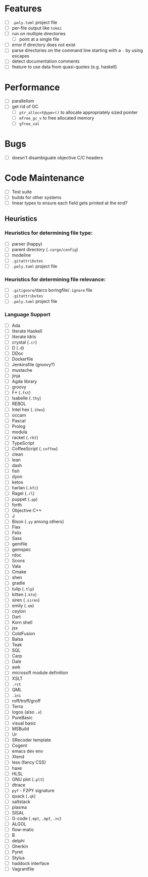 # Features
- [ ] `.poly.toml` project file
- [ ] per-file output like `tokei`
- [ ] run on multiple directories
  - [ ] point at a single file
- [ ] error if directory does not exist
- [ ] parse directories on the command line starting with a `-` by using escapes
- [ ] detect documentation comments
- [ ] feature to use data from quasi-quotes (e.g. haskell)
# Performance
- [ ] parallelism
- [ ] get rid of GC
  - [ ] `ptr_alloc<t@ype>()` to allocate appropriately sized pointer
  - [ ] `mfree_gc_v` to free allocated memory
  - [ ] `gfree_val`
# Bugs
- [ ] doesn't disambiguate objective C/C headers
# Code Maintenance
- [ ] Test suite
- [ ] builds for other systems
- [ ] linear types to ensure each field gets printed at the end?
## Heuristics
### Heuristics for determining file type:
- [ ] parser (happy)
- [ ] parent directory (`.cargo/config`)
- [ ] modeline
- [ ] `.gitattributes`
- [ ] `.poly.toml` project file
### Heuristics for determining file relevance:
- [ ] `.gitignore`/darcs boringfile/`.ignore` file
- [ ] `.gitattributes`
- [ ] `.poly.toml` project file
### Language Support
- [ ] Ada
- [ ] literate Haskell
- [ ] literate Idris
- [ ] crystal (`.cr`)
- [ ] D (`.d`)
- [ ] DDoc
- [ ] Dockerfile
- [ ] Jenkinsfile (groovy?)
- [ ] mustache
- [ ] jinja
- [ ] Agda library
- [ ] groovy
- [ ] F\* (`.fst`)
- [ ] Isabelle (`.thy`)
- [ ] REBOL
- [ ] Intel hex (`.ihex`)
- [ ] occam
- [ ] Pascal
- [ ] Prolog
- [ ] modula
- [ ] racket (`.rkt`)
- [ ] TypeScript
- [ ] CoffeeScript (`.coffee`)
- [ ] clean
- [ ] lean
- [ ] dash
- [ ] fish
- [ ] dyon
- [ ] ketos
- [ ] harlan (`.kfc`)
- [ ] Ragel (`.rl`)
- [ ] puppet (`.pp`)
- [ ] forth
- [ ] Objective C++
- [ ] J
- [ ] Bison (`.yy` among others)
- [ ] Flex
- [ ] Felix
- [ ] Sass
- [ ] gemfile
- [ ] gemspec
- [ ] rdoc
- [ ] Scons
- [ ] Vala
- [ ] Cmake
- [ ] shen
- [ ] gradle
- [ ] tulip (`.tlp`)
- [ ] kitten (`.ktn`)
- [ ] siren (`.siren`)
- [ ] emily (`.em`)
- [ ] ceylon
- [ ] Dart
- [ ] Korn shell
- [ ] jsx
- [ ] ColdFusion
- [ ] Balsa
- [ ] Teak
- [ ] SQL
- [ ] Carp
- [ ] Dale
- [ ] awk
- [ ] microsoft module definition
- [ ] XSLT
- [ ] `.rst`
- [ ] QML
- [ ] `.ini`
- [ ] roff/troff/groff
- [ ] Terra
- [ ] logos (also `.x`)
- [ ] PureBasic
- [ ] visual basic
- [ ] MSBuild
- [ ] Ur
- [ ] SRecoder template
- [ ] Cogent
- [ ] emacs dev env
- [ ] Xtend
- [ ] less (fancy CSS)
- [ ] haxe
- [ ] HLSL
- [ ] GNU plot (`.plt`)
- [ ] dtrace
- [ ] `pyf` - F2PY signature
- [ ] quack (`.qk`)
- [ ] saltstack
- [ ] plasma
- [ ] SISAL
- [ ] G-code (`.mpt`, `.mpf`, `.nc`)
- [ ] ALGOL
- [ ] flow-matic
- [ ] B
- [ ] delphi
- [ ] Gherkin
- [ ] Pyret
- [ ] Stylus
- [ ] haddock interface
- [ ] Vagrantfile
